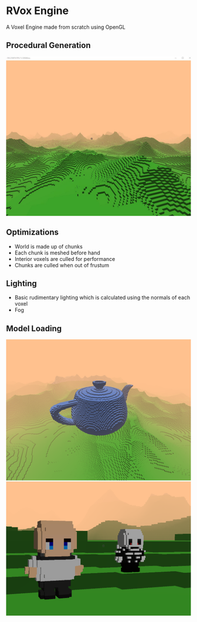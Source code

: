 # RVox Engine 
A Voxel Engine made from scratch using OpenGL

## Procedural Generation
![1000 block render distance](res/screenshots/proceduralGeneration.JPG) 

## Optimizations   
- World is made up of chunks 
- Each chunk is meshed before hand 
- Interior voxels are culled for performance 
- Chunks are culled when out of frustum 
  
## Lighting 
- Basic rudimentary lighting which is calculated using the normals of each voxel  
- Fog 

## Model Loading 
![teapot ply model](res/screenshots/teapotModel.png)   
![Human And Skeleton](res/screenshots/human%26skeleton.png) 
